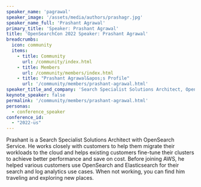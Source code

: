 ```yaml
---
speaker_name: 'pagrawal'
speaker_image: '/assets/media/authors/prashagr.jpg'
speaker_name_full: 'Prashant Agrawal'
primary_title: 'Speaker: Prashant Agrawal'
title: 'OpenSearchCon 2022 Speaker: Prashant Agrawal'
breadcrumbs:
  icon: community
  items:
    - title: Community
      url: /community/index.html
    - title: Members
      url: /community/members/index.html
    - title: "Prashant Agrawal&apos;s Profile"
      url: '/community/members/prashant-agrawal.html'
speaker_title_and_company: 'Search Specialist Solutions Architect, OpenSearch Service at AWS'
keynote_speaker: false
permalink: '/community/members/prashant-agrawal.html'
personas:
  - conference_speaker
conference_id:
  - "2022-us"
---
```

Prashant is a Search Specialist Solutions Architect with OpenSearch Service. He works closely with customers to help them migrate their workloads to the cloud and helps existing customers fine-tune their clusters to achieve better performance and save on cost. Before joining AWS, he helped various customers use OpenSearch and Elasticsearch for their search and log analytics use cases. When not working, you can find him traveling and exploring new places.

